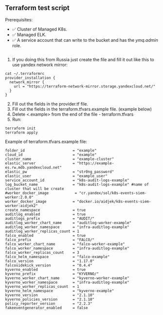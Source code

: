 ## Terraform test script 

Prerequisites:
- ✅ Cluster of Managed K8s.
- ✅ Managed ELK.
- ✅ A service account that can write to the bucket and has the *ymq.admin* role.

##
1) If you doing this from Russia just create the file and fill it out like this to use yandex network mirror:
```
cat ~/.terraformrc
provider_installation {
  network_mirror {
    url = "https://terraform-network-mirror.storage.yandexcloud.net/"
  }
}
```
2) Fill out the fields in the provider.tf file.
3) Fill out the fields in the terraform.tfvars.example file. (example below)
4) Delete <.example> from the end of the file - terraform.tfvars
5) Run:

```
terraform init
terraform apply
```


Example of terraform.tfvars.example file:

```
folder_id                      = "example"
cloud_id                       = "example"
cluster_name                   = "example-cluster"
elastic_server                 = "https://example-es.rw.mdb.yandexcloud.net"
elastic_pw                     = "str0ng_password"
elastic_user                   = "example_user"
service_account_id             = "k8s-audit-logs-example"
log_bucket_name                = "k8s-audit-logs-example" #name of cluster that will be create
#worker_docker_image            = "cr.yandex/sol/k8s-events-siem-worker:2.0.0"
worker_docker_image            = "docker.io/aidjek/k8s-events-siem-worker:aidjek2"
create_namespace               = true
auditlog_enabled               = true
auditlogs_prefix               = "AUDIT/"
auditlog_worker_chart_name     = "auditlog-worker-example"
auditlog_worker_namespace      = "infra-auditlog-example"
auditlog_worker_replicas_count = 1
falco_enabled                  = true
falco_prefix                   = "FALCO/"
falco_worker_chart_name        = "falco-worker-example"
falco_worker_namespace         = "infra-auditlog-example"
falco_worker_replicas_count    = 3
falco_helm_namespace           = "falco-example"
falco_version                  = "1.17.0"
falcosidekick_version          = "0.4.4"
kyverno_enabled                = true
kyverno_prefix                 = "KYVERNO/"
kyverno_worker_chart_name      = "kyverno-worker-example"
kyverno_worker_namespace       = "infra-auditlog-example"
kyverno_worker_replicas_count  = 1
kyverno_helm_namespace         = "kyverno-example"
kyverno_version                = "2.1.10"
kyverno_policies_version       = "2.1.10"
policy_reporter_version        = "2.2.3"
fakeeventgenerator_enabled     = false

```